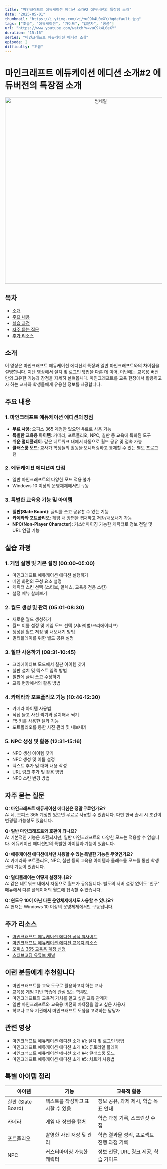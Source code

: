 ```yaml
---
title: "마인크래프트 에듀케이션 에디션 소개#2 에듀버전의 특장점 소개"
date: "2025-05-01"
thumbnail: "https://i.ytimg.com/vi/vuC9k4L0eXY/hqdefault.jpg"
tags: ["초급", "에듀케이션", "가이드", "입문자", "롱폼"]
url: "https://www.youtube.com/watch?v=vuC9k4L0eXY"
duration: "15:16"
series: "마인크래프트 에듀케이션 에디션 소개"
episode: 2
difficulty: "초급"
---
```


# 마인크래프트 에듀케이션 에디션 소개#2 에듀버전의 특장점 소개

<div align="center">
<img src="https://i.ytimg.com/vi/vuC9k4L0eXY/hqdefault.jpg" alt="썸네일" width="600"/>
</div>

## 목차
- [소개](#소개)
- [주요 내용](#주요-내용)
- [실습 과정](#실습-과정)
- [자주 묻는 질문](#자주-묻는-질문)
- [추가 리소스](#추가-리소스)

## 소개
이 영상은 마인크래프트 에듀케이션 에디션의 특징과 일반 마인크래프트와의 차이점을 설명합니다. 지난 영상에서 설치 및 로그인 방법을 다룬 데 이어, 이번에는 교육용 버전만의 고유한 기능과 장점을 자세히 살펴봅니다. 마인크래프트를 교육 현장에서 활용하고자 하는 교사와 학생들에게 유용한 정보를 제공합니다.

## 주요 내용

### 1. 마인크래프트 에듀케이션 에디션의 장점
- **무료 사용**: 오피스 365 계정만 있으면 무료로 사용 가능
- **특별한 교육용 아이템**: 카메라, 포트폴리오, NPC, 칠판 등 교육에 특화된 도구
- **쉬운 멀티플레이**: 같은 네트워크 내에서 자동으로 월드 공유 및 접속 가능
- **클래스룸 모드**: 교사가 학생들의 활동을 모니터링하고 통제할 수 있는 별도 프로그램

### 2. 에듀케이션 에디션의 단점
- 일반 마인크래프트의 다양한 모드 적용 불가
- Windows 10 이상의 운영체제에서만 구동

### 3. 특별한 교육용 기능 및 아이템
- **칠판(Slate Board)**: 글씨를 쓰고 공유할 수 있는 기능
- **카메라와 포트폴리오**: 게임 내 장면을 캡처하고 저장/내보내기 가능
- **NPC(Non-Player Character)**: 커스터마이징 가능한 캐릭터로 정보 전달 및 URL 연결 기능

## 실습 과정

### 1. 게임 실행 및 기본 설정 (00:00-05:00)
- 마인크래프트 에듀케이션 에디션 실행하기
- 메인 화면의 구성 요소 설명
- 캐릭터 스킨 선택 (스티브, 알렉스, 교육용 전용 스킨)
- 설정 메뉴 살펴보기

### 2. 월드 생성 및 관리 (05:01-08:30)
- 새로운 월드 생성하기
- 월드 이름 설정 및 게임 모드 선택 (서바이벌/크리에이티브)
- 생성된 월드 저장 및 내보내기 방법
- 멀티플레이를 위한 월드 공유 설명

### 3. 칠판 사용하기 (08:31-10:45)
- 크리에이티브 모드에서 칠판 아이템 찾기
- 칠판 설치 및 텍스트 입력 방법
- 칠판에 글씨 쓰고 수정하기
- 교육 현장에서의 활용 방법

### 4. 카메라와 포트폴리오 기능 (10:46-12:30)
- 카메라 아이템 사용법
- 직접 들고 사진 찍기와 설치해서 찍기
- F5 키를 사용한 셀카 기능
- 포트폴리오를 통한 사진 관리 및 내보내기

### 5. NPC 생성 및 활용 (12:31-15:16)
- NPC 생성 아이템 찾기
- NPC 생성 및 이름 설정
- 텍스트 추가 및 대화 내용 작성
- URL 링크 추가 및 활용 방법
- NPC 스킨 변경 방법

## 자주 묻는 질문

**Q: 마인크래프트 에듀케이션 에디션은 정말 무료인가요?**  
A: 네, 오피스 365 계정만 있으면 무료로 사용할 수 있습니다. 다만 한국 출시 시 조건이 변경될 가능성도 있습니다.

**Q: 일반 마인크래프트와 호환이 되나요?**  
A: 기본적인 기능은 호환되지만, 일반 마인크래프트의 다양한 모드는 적용할 수 없습니다. 에듀케이션 에디션만의 특별한 아이템과 기능이 있습니다.

**Q: 에듀케이션 에디션에서만 사용할 수 있는 특별한 기능은 무엇인가요?**  
A: 카메라와 포트폴리오, NPC, 칠판 등의 교육용 아이템과 클래스룸 모드를 통한 학생 관리 기능이 있습니다.

**Q: 멀티플레이는 어떻게 설정하나요?**  
A: 같은 네트워크 내에서 자동으로 월드가 공유됩니다. 별도의 서버 설정 없이도 '친구' 메뉴에서 다른 플레이어의 월드에 접속할 수 있습니다.

**Q: 윈도우 10이 아닌 다른 운영체제에서도 사용할 수 있나요?**  
A: 현재는 Windows 10 이상의 운영체제에서만 구동됩니다.

## 추가 리소스

- [마인크래프트 에듀케이션 에디션 공식 웹사이트](https://education.minecraft.net/)
- [마인크래프트 에듀케이션 에디션 교육자 리소스](https://education.minecraft.net/resources)
- [오피스 365 교육용 계정 신청](https://www.microsoft.com/ko-kr/education/products/office)
- [스티브코딩 유튜브 채널](https://www.youtube.com/c/StevecodingKr)

## 이런 분들에게 추천합니다

- 마인크래프트를 교육 도구로 활용하고자 하는 교사
- 교육용 게임 기반 학습에 관심 있는 학부모
- 마인크래프트의 교육적 가치를 알고 싶은 교육 관계자
- 일반 마인크래프트와 교육용 버전의 차이점을 알고 싶은 사용자
- 학교나 교육 기관에서 마인크래프트 도입을 고려하는 담당자

## 관련 영상

- 마인크래프트 에듀케이션 에디션 소개 #1: 설치 및 로그인 방법
- 마인크래프트 에듀케이션 에디션 소개 #3: 튜토리얼 플레이
- 마인크래프트 에듀케이션 에디션 소개 #4: 클래스룸 모드
- 마인크래프트 에듀케이션 에디션 소개 #5: 치트키 사용법

## 특별 아이템 정리

| 아이템 | 기능 | 교육적 활용 |
|--------|------|------------|
| 칠판 (Slate Board) | 텍스트를 작성하고 표시할 수 있음 | 정보 공유, 과제 제시, 학습 목표 안내 |
| 카메라 | 게임 내 장면을 캡처 | 학습 과정 기록, 스크린샷 수집 |
| 포트폴리오 | 촬영한 사진 저장 및 관리 | 학습 결과물 정리, 프로젝트 진행 과정 기록 |
| NPC | 커스터마이징 가능한 캐릭터 | 정보 전달, URL 링크 제공, 학습 가이드 |